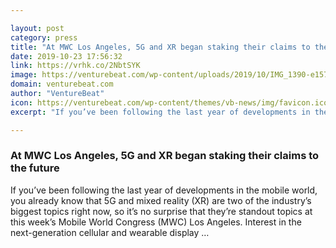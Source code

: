 ```yaml
---

layout: post
category: press
title: "At MWC Los Angeles, 5G and XR began staking their claims to the future"
date: 2019-10-23 17:56:32
link: https://vrhk.co/2NbtSYK
image: https://venturebeat.com/wp-content/uploads/2019/10/IMG_1390-e1571836605481.jpeg?w=1200&strip=all
domain: venturebeat.com
author: "VentureBeat"
icon: https://venturebeat.com/wp-content/themes/vb-news/img/favicon.ico
excerpt: "If you’ve been following the last year of developments in the mobile world, you already know that 5G and mixed reality (XR) are two of the industry’s biggest topics right now, so it’s no surprise that they’re standout topics at this week’s Mobile World Congress (MWC) Los Angeles. Interest in the next-generation cellular and wearable display …"

---
```


### At MWC Los Angeles, 5G and XR began staking their claims to the future

If you’ve been following the last year of developments in the mobile world, you already know that 5G and mixed reality (XR) are two of the industry’s biggest topics right now, so it’s no surprise that they’re standout topics at this week’s Mobile World Congress (MWC) Los Angeles. Interest in the next-generation cellular and wearable display …